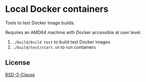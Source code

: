 # Local Docker containers

Tools to test Docker image builds.

Requires an AMD64 machine with Docker accessible at user level.

1. `./build/build test` to build test Docker images
2. `./build/test/start.sh`  to run containers



## License

[BSD-3-Clause](LICENSE)
